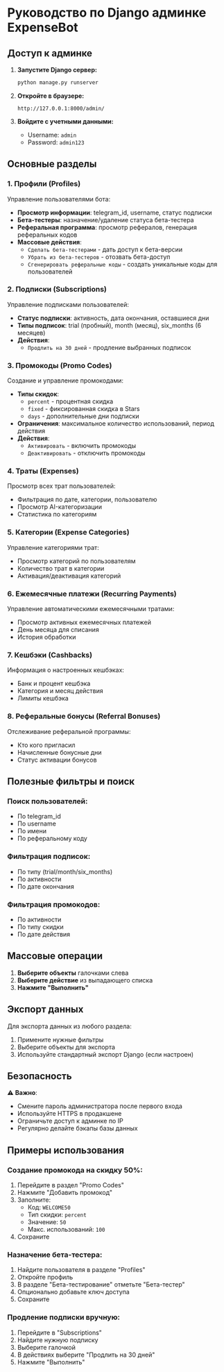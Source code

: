 # Руководство по Django админке ExpenseBot

## Доступ к админке

1. **Запустите Django сервер:**
   ```bash
   python manage.py runserver
   ```

2. **Откройте в браузере:**
   ```
   http://127.0.0.1:8000/admin/
   ```

3. **Войдите с учетными данными:**
   - Username: `admin`
   - Password: `admin123`

## Основные разделы

### 1. Профили (Profiles)
Управление пользователями бота:
- **Просмотр информации**: telegram_id, username, статус подписки
- **Бета-тестеры**: назначение/удаление статуса бета-тестера
- **Реферальная программа**: просмотр рефералов, генерация реферальных кодов
- **Массовые действия**:
  - `Сделать бета-тестерами` - дать доступ к бета-версии
  - `Убрать из бета-тестеров` - отозвать бета-доступ
  - `Сгенерировать реферальные коды` - создать уникальные коды для пользователей

### 2. Подписки (Subscriptions)
Управление подписками пользователей:
- **Статус подписки**: активность, дата окончания, оставшиеся дни
- **Типы подписок**: trial (пробный), month (месяц), six_months (6 месяцев)
- **Действия**:
  - `Продлить на 30 дней` - продление выбранных подписок

### 3. Промокоды (Promo Codes)
Создание и управление промокодами:
- **Типы скидок**:
  - `percent` - процентная скидка
  - `fixed` - фиксированная скидка в Stars
  - `days` - дополнительные дни подписки
- **Ограничения**: максимальное количество использований, период действия
- **Действия**:
  - `Активировать` - включить промокоды
  - `Деактивировать` - отключить промокоды

### 4. Траты (Expenses)
Просмотр всех трат пользователей:
- Фильтрация по дате, категории, пользователю
- Просмотр AI-категоризации
- Статистика по категориям

### 5. Категории (Expense Categories)
Управление категориями трат:
- Просмотр категорий по пользователям
- Количество трат в категории
- Активация/деактивация категорий

### 6. Ежемесячные платежи (Recurring Payments)
Управление автоматическими ежемесячными тратами:
- Просмотр активных ежемесячных платежей
- День месяца для списания
- История обработки

### 7. Кешбэки (Cashbacks)
Информация о настроенных кешбэках:
- Банк и процент кешбэка
- Категория и месяц действия
- Лимиты кешбэка

### 8. Реферальные бонусы (Referral Bonuses)
Отслеживание реферальной программы:
- Кто кого пригласил
- Начисленные бонусные дни
- Статус активации бонусов

## Полезные фильтры и поиск

### Поиск пользователей:
- По telegram_id
- По username
- По имени
- По реферальному коду

### Фильтрация подписок:
- По типу (trial/month/six_months)
- По активности
- По дате окончания

### Фильтрация промокодов:
- По активности
- По типу скидки
- По дате действия

## Массовые операции

1. **Выберите объекты** галочками слева
2. **Выберите действие** из выпадающего списка
3. **Нажмите "Выполнить"**

## Экспорт данных

Для экспорта данных из любого раздела:
1. Примените нужные фильтры
2. Выберите объекты для экспорта
3. Используйте стандартный экспорт Django (если настроен)

## Безопасность

⚠️ **Важно**: 
- Смените пароль администратора после первого входа
- Используйте HTTPS в продакшене
- Ограничьте доступ к админке по IP
- Регулярно делайте бэкапы базы данных

## Примеры использования

### Создание промокода на скидку 50%:
1. Перейдите в раздел "Promo Codes"
2. Нажмите "Добавить промокод"
3. Заполните:
   - Код: `WELCOME50`
   - Тип скидки: `percent`
   - Значение: `50`
   - Макс. использований: `100`
4. Сохраните

### Назначение бета-тестера:
1. Найдите пользователя в разделе "Profiles"
2. Откройте профиль
3. В разделе "Бета-тестирование" отметьте "Бета-тестер"
4. Опционально добавьте ключ доступа
5. Сохраните

### Продление подписки вручную:
1. Перейдите в "Subscriptions"
2. Найдите нужную подписку
3. Выберите галочкой
4. В действиях выберите "Продлить на 30 дней"
5. Нажмите "Выполнить"